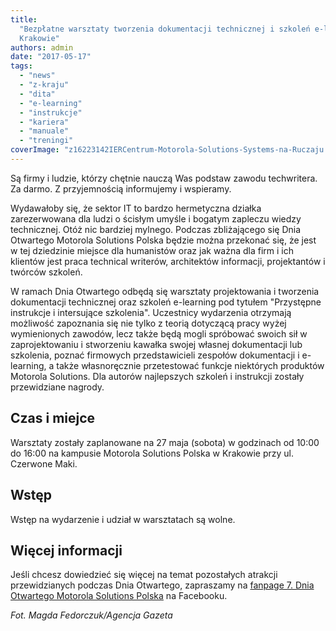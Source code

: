 ```yaml
---
title:
  "Bezpłatne warsztaty tworzenia dokumentacji technicznej i szkoleń e-learning w
  Krakowie"
authors: admin
date: "2017-05-17"
tags:
  - "news"
  - "z-kraju"
  - "dita"
  - "e-learning"
  - "instrukcje"
  - "kariera"
  - "manuale"
  - "treningi"
coverImage: "z16223142IERCentrum-Motorola-Solutions-Systems-na-Ruczaju.jpg"
---
```


Są firmy i ludzie, którzy chętnie nauczą Was podstaw zawodu techwritera. Za
darmo. Z przyjemnością informujemy i wspieramy.

Wydawałoby się, że sektor IT to bardzo hermetyczna działka zarezerwowana dla
ludzi o ścisłym umyśle i bogatym zapleczu wiedzy technicznej. Otóż nic bardziej
mylnego. Podczas zbliżającego się Dnia Otwartego Motorola Solutions Polska
będzie można przekonać się, że jest w tej dziedzinie miejsce dla humanistów oraz
jak ważna dla firm i ich klientów jest praca technical writerów, architektów
informacji, projektantów i twórców szkoleń.

W ramach Dnia Otwartego odbędą się warsztaty projektowania i tworzenia
dokumentacji technicznej oraz szkoleń e-learning pod tytułem "Przystępne
instrukcje i intersujące szkolenia". Uczestnicy wydarzenia otrzymają możliwość
zapoznania się nie tylko z teorią dotyczącą pracy wyżej wymienionych zawodów,
lecz także będą mogli spróbować swoich sił w zaprojektowaniu i stworzeniu
kawałka swojej własnej dokumentacji lub szkolenia, poznać firmowych
przedstawicieli zespołów dokumentacji i e-learning, a także własnoręcznie
przetestować funkcje niektórych produktów Motorola Solutions. Dla autorów
najlepszych szkoleń i instrukcji zostały przewidziane nagrody.

## Czas i miejce

Warsztaty zostały zaplanowane na 27 maja (sobota) w godzinach od 10:00 do 16:00
na kampusie Motorola Solutions Polska w Krakowie przy ul. Czerwone Maki.

## Wstęp

Wstęp na wydarzenie i udział w warsztatach są wolne.

## Więcej informacji

Jeśli chcesz dowiedzieć się więcej na temat pozostałych atrakcji przewidzianych
podczas Dnia Otwartego, zapraszamy na
[fanpage 7. Dnia Otwartego Motorola Solutions Polska](https://www.facebook.com/events/1399371656794463/)
na Facebooku.

_Fot. Magda Fedorczuk/Agencja Gazeta_
